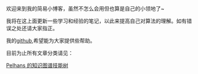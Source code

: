 欢迎来到我的简易小博客，虽然不怎么会用但也算是自己的小领地了~

我将在这上面更新一些学习和经验的笔记，以此来提高自己对算法的理解。如有错误之处还请大家指正。

我的[github](https://github.com/Pelhans),希望能为大家提供些帮助。

目前为止所有文章分类请见：

[Pelhans 的知识图谱技能树](https://zhuanlan.zhihu.com/p/82037067)

